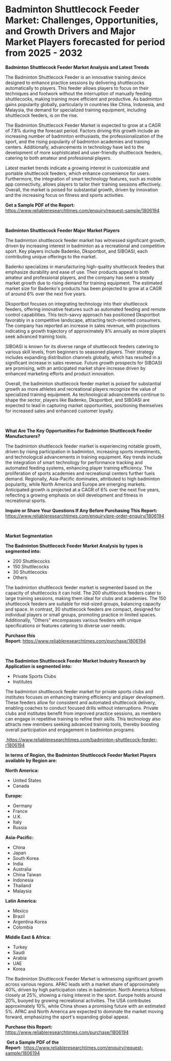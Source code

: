 <p><h1>Badminton Shuttlecock Feeder Market: Challenges, Opportunities, and Growth Drivers and Major Market Players forecasted for period from 2025 - 2032</h1></p><p><strong>Badminton Shuttlecock Feeder Market Analysis and Latest Trends</strong></p>
<p><p>The Badminton Shuttlecock Feeder is an innovative training device designed to enhance practice sessions by delivering shuttlecocks automatically to players. This feeder allows players to focus on their techniques and footwork without the interruption of manually feeding shuttlecocks, making training more efficient and productive. As badminton gains popularity globally, particularly in countries like China, Indonesia, and Malaysia, the demand for specialized training equipment, including shuttlecock feeders, is on the rise.</p><p>The Badminton Shuttlecock Feeder Market is expected to grow at a CAGR of 7.8% during the forecast period. Factors driving this growth include an increasing number of badminton enthusiasts, the professionalization of the sport, and the rising popularity of badminton academies and training centers. Additionally, advancements in technology have led to the development of more sophisticated and user-friendly shuttlecock feeders, catering to both amateur and professional players.</p><p>Latest market trends indicate a growing interest in customizable and portable shuttlecock feeders, which enhance convenience for users. Furthermore, the integration of smart technology features, such as mobile app connectivity, allows players to tailor their training sessions effectively. Overall, the market is poised for substantial growth, driven by innovation and the increasing focus on fitness and sports activities.</p></p>
<p><strong>Get a Sample PDF of the Report:&nbsp;</strong> <a href="https://www.reliableresearchtimes.com/enquiry/request-sample/1806194?utm_campaign=3455&utm_medium=2&utm_source=Github&utm_content=ia&utm_term=15042025&utm_id=badminton-shuttlecock-feeder">https://www.reliableresearchtimes.com/enquiry/request-sample/1806194</a></p>
<p>&nbsp;</p>
<p><strong>Badminton Shuttlecock Feeder Major Market Players</strong></p>
<p><p>The badminton shuttlecock feeder market has witnessed significant growth, driven by increasing interest in badminton as a recreational and competitive sport. Key players include Badenko, Dksportbot, and SIBOASI, each contributing unique offerings to the market.</p><p>Badenko specializes in manufacturing high-quality shuttlecock feeders that emphasize durability and ease of use. Their products appeal to both amateur and professional players, and the company has seen a steady market growth due to rising demand for training equipment. The estimated market size for Badenko's products has been projected to grow at a CAGR of around 6% over the next five years.</p><p>Dksportbot focuses on integrating technology into their shuttlecock feeders, offering innovative features such as automated feeding and remote control capabilities. This tech-savvy approach has positioned Dksportbot favorably in a competitive landscape, attracting tech-oriented consumers. The company has reported an increase in sales revenue, with projections indicating a growth trajectory of approximately 8% annually as more players seek advanced training tools.</p><p>SIBOASI is known for its diverse range of shuttlecock feeders catering to various skill levels, from beginners to seasoned players. Their strategy includes expanding distribution channels globally, which has resulted in a significant increase in sales revenue. Future growth prospects for SIBOASI are promising, with an anticipated market share increase driven by enhanced marketing efforts and product innovation.</p><p>Overall, the badminton shuttlecock feeder market is poised for substantial growth as more athletes and recreational players recognize the value of specialized training equipment. As technological advancements continue to shape the sector, players like Badenko, Dksportbot, and SIBOASI are expected to lead in capturing market opportunities, positioning themselves for increased sales and enhanced customer loyalty.</p></p>
<p>&nbsp;</p>
<p><strong>What Are The Key Opportunities For Badminton Shuttlecock Feeder Manufacturers?</strong></p>
<p><p>The badminton shuttlecock feeder market is experiencing notable growth, driven by rising participation in badminton, increasing sports investments, and technological advancements in training equipment. Key trends include the integration of smart technology for performance tracking and automated feeding systems, enhancing player training efficiency. The proliferation of sports academies and recreational centers further fuels demand. Regionally, Asia-Pacific dominates, attributed to high badminton popularity, while North America and Europe are emerging markets. Anticipated growth is projected at a CAGR of 6% over the next five years, reflecting a growing emphasis on skill development and fitness in recreational sports.</p></p>
<p><strong>Inquire or Share Your Questions If Any Before Purchasing This Report:</strong> <a href="https://www.reliableresearchtimes.com/enquiry/pre-order-enquiry/1806194?utm_campaign=3455&utm_medium=2&utm_source=Github&utm_content=ia&utm_term=15042025&utm_id=badminton-shuttlecock-feeder">https://www.reliableresearchtimes.com/enquiry/pre-order-enquiry/1806194</a></p>
<p>&nbsp;</p>
<p><strong>Market Segmentation</strong></p>
<p><strong>The Badminton Shuttlecock Feeder Market Analysis by types is segmented into:</strong></p>
<p><ul><li>200 Shuttlecocks</li><li>150 Shuttlecocks</li><li>30 Shuttlecocks</li><li>Others</li></ul></p>
<p><p>The badminton shuttlecock feeder market is segmented based on the capacity of shuttlecocks it can hold. The 200 shuttlecock feeders cater to large training sessions, making them ideal for clubs and academies. The 150 shuttlecock feeders are suitable for mid-sized groups, balancing capacity and space. In contrast, 30 shuttlecock feeders are compact, designed for individual players or small groups, promoting practice in limited spaces. Additionally, "Others" encompasses various feeders with unique specifications or features catering to diverse user needs.</p></p>
<p><strong>Purchase this Report:&nbsp;</strong><a href="https://www.reliableresearchtimes.com/purchase/1806194?utm_campaign=3455&utm_medium=2&utm_source=Github&utm_content=ia&utm_term=15042025&utm_id=badminton-shuttlecock-feeder">https://www.reliableresearchtimes.com/purchase/1806194</a></p>
<p>&nbsp;</p>
<p><strong>The Badminton Shuttlecock Feeder Market Industry Research by Application is segmented into:</strong></p>
<p><ul><li>Private Sports Clubs</li><li>Institutes</li></ul></p>
<p><p>The badminton shuttlecock feeder market for private sports clubs and institutes focuses on enhancing training efficiency and player development. These feeders allow for consistent and automated shuttlecock delivery, enabling coaches to conduct focused drills without interruptions. Private clubs and institutes benefit from improved practice sessions, as members can engage in repetitive training to refine their skills. This technology also attracts new members seeking advanced training tools, thereby boosting overall participation and engagement in badminton programs.</p></p>
<p><a href="https://www.reliableresearchtimes.com/badminton-shuttlecock-feeder-r1806194?utm_campaign=3455&utm_medium=2&utm_source=Github&utm_content=ia&utm_term=15042025&utm_id=badminton-shuttlecock-feeder">&nbsp;https://www.reliableresearchtimes.com/badminton-shuttlecock-feeder-r1806194</a></p>
<p><strong>In terms of Region, the Badminton Shuttlecock Feeder Market Players available by Region are:</strong></p>
<p>
    <p> <strong> North America: </strong>
        <ul>
            <li>United States</li>
            <li>Canada</li>
        </ul>
        </p> 
    <p> <strong> Europe: </strong>
        <ul>
            <li>Germany</li>
            <li>France</li>
            <li>U.K.</li>
            <li>Italy</li>
            <li>Russia</li>
        </ul>
        </p> 
    <p> <strong> Asia-Pacific: </strong>
        <ul>
            <li>China</li>
            <li>Japan</li>
            <li>South Korea</li>
            <li>India</li>
            <li>Australia</li>
            <li>China Taiwan</li>
            <li>Indonesia</li>
            <li>Thailand</li>
            <li>Malaysia</li>
        </ul>
        </p> 
    <p> <strong> Latin America: </strong>
        <ul>
            <li>Mexico</li>
            <li>Brazil</li>
            <li>Argentina Korea</li>
            <li>Colombia</li>
        </ul>
        </p> 
    <p> <strong> Middle East & Africa: </strong>
        <ul>
            <li>Turkey</li>
            <li>Saudi</li>
            <li>Arabia</li>
            <li>UAE</li>
            <li>Korea</li>
        </ul>
    </p>
    </p>
<p><p>The Badminton Shuttlecock Feeder Market is witnessing significant growth across various regions. APAC leads with a market share of approximately 40%, driven by high participation rates in badminton. North America follows closely at 25%, showing a rising interest in the sport. Europe holds around 20%, buoyed by growing recreational activities. The USA contributes approximately 10%, while China shows a promising future with an estimated 5%. APAC and North America are expected to dominate the market moving forward, emphasizing the sport's expanding global appeal.</p></p>
<p><strong>Purchase this Report: </strong><a href="https://www.reliableresearchtimes.com/purchase/1806194?utm_campaign=3455&utm_medium=2&utm_source=Github&utm_content=ia&utm_term=15042025&utm_id=badminton-shuttlecock-feeder">https://www.reliableresearchtimes.com/purchase/1806194</a></p>
<p>&nbsp;<strong>Get a Sample PDF of the Report:&nbsp;&nbsp;</strong><a href="https://www.reliableresearchtimes.com/enquiry/request-sample/1806194?utm_campaign=3455&utm_medium=2&utm_source=Github&utm_content=ia&utm_term=15042025&utm_id=badminton-shuttlecock-feeder">https://www.reliableresearchtimes.com/enquiry/request-sample/1806194</a></p>
<p><strong></strong></p>
<p><p></p><p></p><p></p></p>